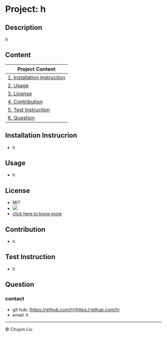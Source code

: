  # Project: h

  ## Description
  *h*
  
  ## Content
  | Project Content  | 
  | ---------------- |
  | [1. Installation Instruction](#Installation-Instrucrion) | 
  | [2. Usage](#Usage)                           | 
  | [3. License](#License)                       | 
  | [4. Contribution](#Contribution)             | 
  | [5. Test Instruction](#Test-Instruction)     | 
  | [6. Question](#Question)                     | 
  
  ## Installation Instrucrion
  * h
  
  ## Usage
  * h
  
  ## License
  * MIT 
  * <img src='https://img.shields.io/badge/license-%7BMIT%7D-blue.svg'> 
  * [click here to know more](https://en.wikipedia.org/wiki/MIT_License)


  ## Contribution
  * h
  
  ## Test Instruction
  * h
  
  ## Question
  ### contact
  * git hub: [https://github.com/h](https://github.com/h)
  * email: h
  
  ---
  
  © Chujun Liu
  